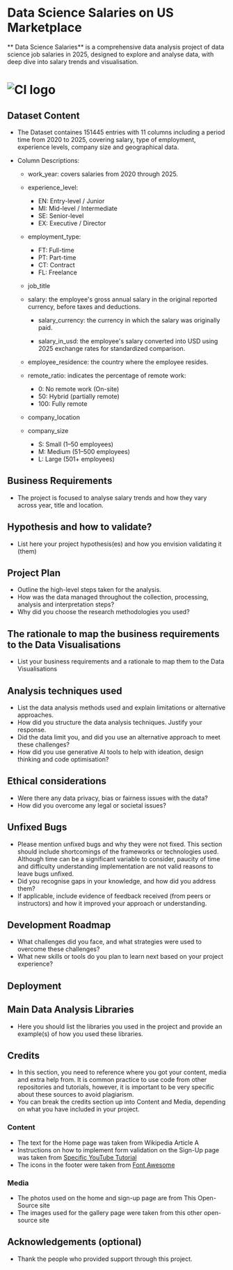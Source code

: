 # Data Science Salaries on US Marketplace

** Data Science Salaries** is a comprehensive data analysis project of data science job salaries in 2025, designed to explore and analyse data, with deep dive into salary trends and visualisation. 

# ![CI logo](https://codeinstitute.s3.amazonaws.com/fullstack/ci_logo_small.png)


## Dataset Content
* The Dataset containes 151445 entries with 11 columns including a period time from 2020 to 2025, covering salary, type of employment, experience levels, company size and geographical data.
* Column Descriptions:

     * work_year: covers salaries from 2020 through 2025.

     * experience_level: 
        * EN: Entry-level / Junior
        * MI: Mid-level / Intermediate
        * SE: Senior-level
        * EX: Executive / Director

     * employment_type:
        * FT: Full-time
        * PT: Part-time
        * CT: Contract
        * FL: Freelance

     * job_title

     * salary: the employee's gross annual salary in the original reported currency, before taxes and deductions.

        * salary_currency: the currency in which the salary was originally paid.

        * salary_in_usd: the employee's salary converted into USD using 2025 exchange rates for standardized comparison.

     * employee_residence: the country where the employee resides.

     * remote_ratio: indicates the percentage of remote work:
        * 0: No remote work (On-site)
        * 50: Hybrid (partially remote)
        * 100: Fully remote

     * company_location

     * company_size
        * S: Small (1–50 employees)
        * M: Medium (51–500 employees)
        * L: Large (501+ employees)


## Business Requirements
* The project is focused to analyse salary trends and how they vary across year, title and location.

## Hypothesis and how to validate?
* List here your project hypothesis(es) and how you envision validating it (them) 

## Project Plan
* Outline the high-level steps taken for the analysis.
* How was the data managed throughout the collection, processing, analysis and interpretation steps?
* Why did you choose the research methodologies you used?

## The rationale to map the business requirements to the Data Visualisations
* List your business requirements and a rationale to map them to the Data Visualisations

## Analysis techniques used
* List the data analysis methods used and explain limitations or alternative approaches.
* How did you structure the data analysis techniques. Justify your response.
* Did the data limit you, and did you use an alternative approach to meet these challenges?
* How did you use generative AI tools to help with ideation, design thinking and code optimisation?

## Ethical considerations
* Were there any data privacy, bias or fairness issues with the data?
* How did you overcome any legal or societal issues? 

## Unfixed Bugs
* Please mention unfixed bugs and why they were not fixed. This section should include shortcomings of the frameworks or technologies used. Although time can be a significant variable to consider, paucity of time and difficulty understanding implementation are not valid reasons to leave bugs unfixed.
* Did you recognise gaps in your knowledge, and how did you address them?
* If applicable, include evidence of feedback received (from peers or instructors) and how it improved your approach or understanding.

## Development Roadmap
* What challenges did you face, and what strategies were used to overcome these challenges?
* What new skills or tools do you plan to learn next based on your project experience? 

## Deployment


## Main Data Analysis Libraries
* Here you should list the libraries you used in the project and provide an example(s) of how you used these libraries.


## Credits 

* In this section, you need to reference where you got your content, media and extra help from. It is common practice to use code from other repositories and tutorials, however, it is important to be very specific about these sources to avoid plagiarism. 
* You can break the credits section up into Content and Media, depending on what you have included in your project. 

### Content 

- The text for the Home page was taken from Wikipedia Article A
- Instructions on how to implement form validation on the Sign-Up page was taken from [Specific YouTube Tutorial](https://www.youtube.com/)
- The icons in the footer were taken from [Font Awesome](https://fontawesome.com/)

### Media

- The photos used on the home and sign-up page are from This Open-Source site
- The images used for the gallery page were taken from this other open-source site



## Acknowledgements (optional)
* Thank the people who provided support through this project.